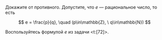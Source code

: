 Докажите от противного. Допустите, что $e$ — рациональное число, то есть

$$ e = \frac{p}{q}, \quad (p\in\mathbb{Z}, \ q\in\mathbb{N}) $$

Воспользуйтесь формулой $e$ из задачи <t:[72]>.